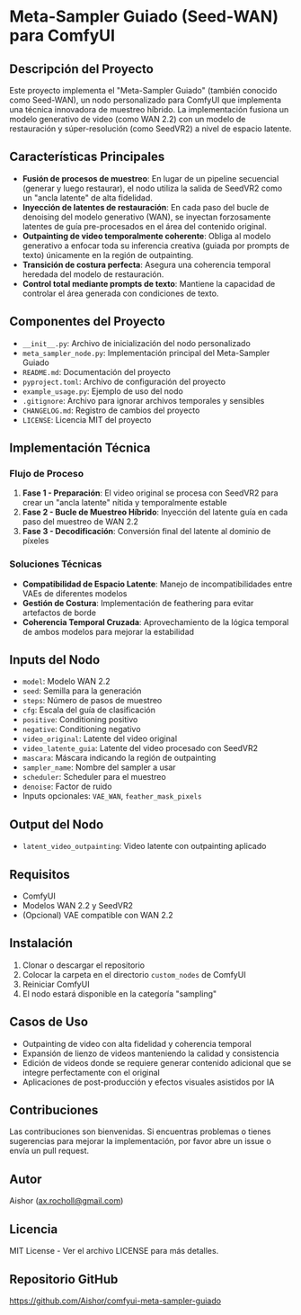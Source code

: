 # Meta-Sampler Guiado (Seed-WAN) para ComfyUI

## Descripción del Proyecto
Este proyecto implementa el "Meta-Sampler Guiado" (también conocido como Seed-WAN), un nodo personalizado para ComfyUI que implementa una técnica innovadora de muestreo híbrido. La implementación fusiona un modelo generativo de video (como WAN 2.2) con un modelo de restauración y súper-resolución (como SeedVR2) a nivel de espacio latente.

## Características Principales
- **Fusión de procesos de muestreo**: En lugar de un pipeline secuencial (generar y luego restaurar), el nodo utiliza la salida de SeedVR2 como un "ancla latente" de alta fidelidad.
- **Inyección de latentes de restauración**: En cada paso del bucle de denoising del modelo generativo (WAN), se inyectan forzosamente latentes de guía pre-procesados en el área del contenido original.
- **Outpainting de video temporalmente coherente**: Obliga al modelo generativo a enfocar toda su inferencia creativa (guiada por prompts de texto) únicamente en la región de outpainting.
- **Transición de costura perfecta**: Asegura una coherencia temporal heredada del modelo de restauración.
- **Control total mediante prompts de texto**: Mantiene la capacidad de controlar el área generada con condiciones de texto.

## Componentes del Proyecto
- `__init__.py`: Archivo de inicialización del nodo personalizado
- `meta_sampler_node.py`: Implementación principal del Meta-Sampler Guiado
- `README.md`: Documentación del proyecto
- `pyproject.toml`: Archivo de configuración del proyecto
- `example_usage.py`: Ejemplo de uso del nodo
- `.gitignore`: Archivo para ignorar archivos temporales y sensibles
- `CHANGELOG.md`: Registro de cambios del proyecto
- `LICENSE`: Licencia MIT del proyecto

## Implementación Técnica
### Flujo de Proceso
1. **Fase 1 - Preparación**: El video original se procesa con SeedVR2 para crear un "ancla latente" nítida y temporalmente estable
2. **Fase 2 - Bucle de Muestreo Híbrido**: Inyección del latente guía en cada paso del muestreo de WAN 2.2
3. **Fase 3 - Decodificación**: Conversión final del latente al dominio de píxeles

### Soluciones Técnicas
- **Compatibilidad de Espacio Latente**: Manejo de incompatibilidades entre VAEs de diferentes modelos
- **Gestión de Costura**: Implementación de feathering para evitar artefactos de borde
- **Coherencia Temporal Cruzada**: Aprovechamiento de la lógica temporal de ambos modelos para mejorar la estabilidad

## Inputs del Nodo
- `model`: Modelo WAN 2.2
- `seed`: Semilla para la generación
- `steps`: Número de pasos de muestreo
- `cfg`: Escala del guía de clasificación
- `positive`: Conditioning positivo
- `negative`: Conditioning negativo
- `video_original`: Latente del video original
- `video_latente_guia`: Latente del video procesado con SeedVR2
- `mascara`: Máscara indicando la región de outpainting
- `sampler_name`: Nombre del sampler a usar
- `scheduler`: Scheduler para el muestreo
- `denoise`: Factor de ruido
- Inputs opcionales: `VAE_WAN`, `feather_mask_pixels`

## Output del Nodo
- `latent_video_outpainting`: Video latente con outpainting aplicado

## Requisitos
- ComfyUI
- Modelos WAN 2.2 y SeedVR2
- (Opcional) VAE compatible con WAN 2.2

## Instalación
1. Clonar o descargar el repositorio
2. Colocar la carpeta en el directorio `custom_nodes` de ComfyUI
3. Reiniciar ComfyUI
4. El nodo estará disponible en la categoría "sampling"

## Casos de Uso
- Outpainting de video con alta fidelidad y coherencia temporal
- Expansión de lienzo de videos manteniendo la calidad y consistencia
- Edición de videos donde se requiere generar contenido adicional que se integre perfectamente con el original
- Aplicaciones de post-producción y efectos visuales asistidos por IA

## Contribuciones
Las contribuciones son bienvenidas. Si encuentras problemas o tienes sugerencias para mejorar la implementación, por favor abre un issue o envía un pull request.

## Autor
Aishor (ax.rocholl@gmail.com)

## Licencia
MIT License - Ver el archivo LICENSE para más detalles.

## Repositorio GitHub
https://github.com/Aishor/comfyui-meta-sampler-guiado